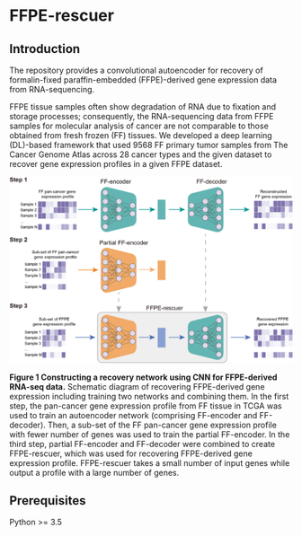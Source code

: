 # FFPE-rescuer

## **Introduction**

The repository provides a convolutional autoencoder for recovery of formalin-fixed paraffin-embedded (FFPE)-derived gene expression data from RNA-sequencing.

FFPE tissue samples often show degradation of RNA due to fixation and storage processes; consequently, the RNA-sequencing data from FFPE samples for molecular analysis of cancer are not comparable to those obtained from fresh frozen (FF) tissues. We developed a deep learning (DL)-based framework that used 9568 FF primary tumor samples from The Cancer Genome Atlas across 28 cancer types and the given dataset to recover gene expression profiles in a given FFPE dataset.

![1697289475640](image/README/1697289475640.png)

**Figure 1 Constructing a recovery network using CNN for FFPE-derived RNA-seq data.** Schematic diagram of recovering FFPE-derived gene expression including training two networks and combining them. In the first step, the pan-cancer gene expression profile from FF tissue in TCGA was used to train an autoencoder network (comprising FF-encoder and FF-decoder). Then, a sub-set of the FF pan-cancer gene expression profile with fewer number of genes was used to train the partial FF-encoder. In the third step, partial FF-encoder and FF-decoder were combined to create FFPE-rescuer, which was used for recovering FFPE-derived gene expression profile. FFPE-rescuer takes a small number of input genes while output a profile with a large number of genes.

## **Prerequisites**

Python >= 3.5
